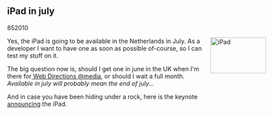 <article><h2>iPad in july</h2><time><span class="day">8</span><span class="month">5</span><span class="year">2010</span></time><p><img style="float: right; margin-right: -100px; margin-left: 10px;" title="hardware-01t-20100127.png" src="http://wnas.nl/user/files/hardware-01t-20100127_20100508125024.png" border="0" alt="iPad" width="130" height="84" />Yes, the iPad is going to be available in the Netherlands in July. As a developer I want to have one as soon as possible of-course, so I can test my stuff on it.</p><p>The big question now is, should I get one in june in the UK when I'm there for<a href="http://atmedia.webdirections.org/"> Web Directions @media</a>, or should I wait a full month. <em>Available in july will probably mean the end of july... </em></p><p>And in case you have been hiding under a rock, here is the keynote <a href="http://www.apple.com/quicktime/qtv/specialevent0110/">announcing</a> the iPad.</p></article>